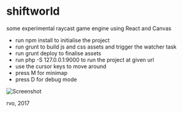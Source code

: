 # shiftworld
some experimental raycast game engine using React and Canvas

- run npm install to initialise the project
- run grunt to build js and css assets and trigger the watcher task
- run grunt deploy to finalise assets
- run php -S 127.0.0.1:9000 to run the project at given url
- use the cursor keys to move around
- press M for minimap
- press D for debug mode

![Screenshot](/assets/screenshots/20170104.png?raw=true)

rvo, 2017
